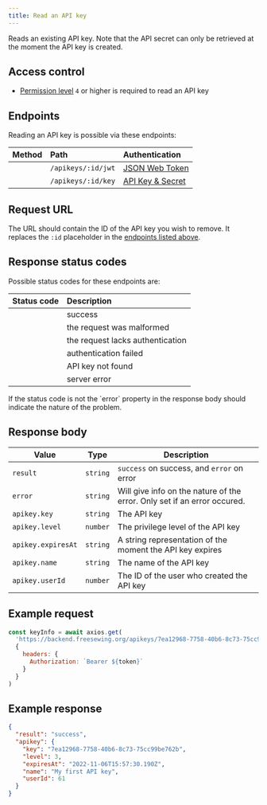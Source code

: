 ```yaml
---
title: Read an API key
---
```


Reads an existing API key. Note that the API secret can only be retrieved at
the moment the API key is created.

## Access control

- [Permission level](/reference/backend/api/rbac) `4` or higher is required to read an API key

## Endpoints

Reading an API key is possible via these endpoints:

| Method    | Path | Authentication |
| --------: | :--- | :------------- |
| <Method get /> | `/apikeys/:id/jwt` | [JSON Web Token](/reference/backend/api/authentication#jwt-authentication) |
| <Method get /> | `/apikeys/:id/key` | [API Key & Secret](/reference/backend/api/authentication#key-authentication) |

## Request URL

The URL should contain the ID of the API key you wish to remove.
It replaces the `:id` placeholder in the [endpoints listed above](#endpoints).

## Response status codes

Possible status codes for these endpoints are:

| Status code | Description |
| ----------: | :---------- |
| <StatusCode status="200"/> | success |
| <StatusCode status="400"/> | the request was malformed |
| <StatusCode status="401"/> | the request lacks authentication |
| <StatusCode status="403"/> | authentication failed |
| <StatusCode status="404"/> | API key not found |
| <StatusCode status="500"/> | server error |

<Note>
If the status code is not <StatusCode status="200" /> the `error` property
in the response body should indicate the nature of the problem.
</Note>

## Response body

| Value               | Type     | Description |
| ------------------- | -------- | ----------- |
| `result`            | `string` | `success` on success, and `error` on error |
| `error`             | `string` | Will give info on the nature of the error. Only set if an error occured. |
| `apikey.key`        | `string` | The API key |
| `apikey.level`      | `number` | The privilege level of the API key |
| `apikey.expiresAt`  | `string` | A string representation of the moment the API key expires |
| `apikey.name`       | `string` | The name of the API key |
| `apikey.userId`     | `number` | The ID of the user who created the API key |

## Example request

```js
const keyInfo = await axios.get(
  'https://backend.freesewing.org/apikeys/7ea12968-7758-40b6-8c73-75cc99be762b/jwt',
  {
    headers: {
      Authorization: `Bearer ${token}`
    }
  }
)
```

## Example response
```200.json
{
  "result": "success",
  "apikey": {
    "key": "7ea12968-7758-40b6-8c73-75cc99be762b",
    "level": 3,
    "expiresAt": "2022-11-06T15:57:30.190Z",
    "name": "My first API key",
    "userId": 61
  }
}
```
